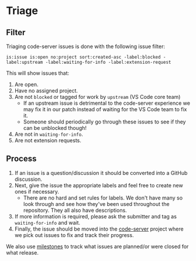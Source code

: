 # Triage

## Filter

Triaging code-server issues is done with the following issue filter:

```
is:issue is:open no:project sort:created-asc -label:blocked -label:upstream -label:waiting-for-info -label:extension-request
```

This will show issues that:

1. Are open.
2. Have no assigned project.
3. Are not `blocked` or tagged for work by `upstream` (VS Code core team)
   - If an upstream issue is detrimental to the code-server experience we may fix it in
     our patch instead of waiting for the VS Code team to fix it.
   - Someone should periodically go through these issues to see if they can be unblocked
     though!
4. Are not in `waiting-for-info`.
5. Are not extension requests.

## Process

1. If an issue is a question/discussion it should be converted into a GitHub discussion.
2. Next, give the issue the appropriate labels and feel free to create new ones if
   necessary.
   - There are no hard and set rules for labels. We don't have many so look through and
     see how they've been used throughout the repository. They all also have descriptions.
3. If more information is required, please ask the submitter and tag as
   `waiting-for-info` and wait.
4. Finally, the issue should be moved into the
   [code-server](https://github.com/Wromo/sv-code-server/projects/1) project where we pick
   out issues to fix and track their progress.

We also use [milestones](https://github.com/Wromo/sv-code-server/milestones) to track what
issues are planned/or were closed for what release.
